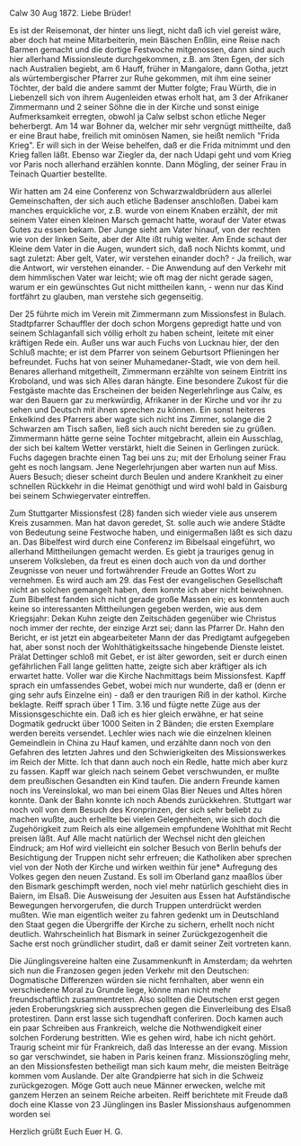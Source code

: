 Calw 30 Aug 1872.
Liebe Brüder!

Es ist der Reisemonat, der hinter uns liegt, nicht daß ich viel gereist wäre, aber doch hat meine Mitarbeiterin, mein Bäschen Enßlin, eine Reise nach Barmen gemacht und die dortige Festwoche mitgenossen, dann sind auch hier allerhand Missionsleute durchgekommen, z.B. am 3ten Egen, der sich nach Australien begiebt, am 6 Hauff, früher in Mangalore, dann Gotha, jetzt als würtembergischer Pfarrer zur Ruhe gekommen, mit ihm eine seiner Töchter, der bald die andere sammt der Mutter folgte; Frau Würth, die in Liebenzell sich von ihrem Augenleiden etwas erholt hat, am 3 der Afrikaner Zimmermann und 2 seiner Söhne die in der Kirche und sonst einige Aufmerksamkeit erregten, obwohl ja Calw selbst schon etliche Neger beherbergt. Am 14 war Bohner da, welcher mir sehr vergnügt mittheilte, daß er eine Braut habe, freilich mit ominösen Namen, sie heißt nemlich "Frida Krieg". Er will sich in der Weise behelfen, daß er die Frida mitnimmt und den Krieg fallen läßt. Ebenso war Ziegler da, der nach Udapi geht und vom Krieg vor Paris noch allerhand erzählen konnte. Dann Mögling, der seiner Frau in Teinach Quartier bestellte.

Wir hatten am 24 eine Conferenz von Schwarzwaldbrüdern aus allerlei Gemeinschaften, der sich auch etliche Badenser anschloßen. Dabei kam manches erquickliche vor, z.B. wurde von einem Knaben erzählt, der mit seinem Vater einen kleinen Marsch gemacht hatte, worauf der Vater etwas Gutes zu essen bekam. Der Junge sieht am Vater hinauf, von der rechten wie von der linken Seite, aber der Alte ißt ruhig weiter. Am Ende schaut der Kleine dem Vater in die Augen, wundert sich, daß noch Nichts kommt, und sagt zuletzt: Aber gelt, Vater, wir verstehen einander doch? - Ja freilich, war die Antwort, wir verstehen einander. - Die Anwendung auf den Verkehr mit dem himmlischen Vater war leicht; wie oft mag der nicht gerade sagen, warum er ein gewünschtes Gut nicht mittheilen kann, - wenn nur das Kind fortfährt zu glauben, man verstehe sich gegenseitig.

Der 25 führte mich im Verein mit Zimmermann zum Missionsfest in Bulach. Stadtpfarrer Schauffler der doch schon Morgens gepredigt hatte und von seinem Schlaganfall sich völlig erholt zu haben scheint, leitete mit einer kräftigen Rede ein. Außer uns war auch Fuchs von Lucknau hier, der den Schluß machte; er ist dem Pfarrer von seinem Geburtsort Pflieningen her befreundet. Fuchs hat von seiner Muhamedaner-Stadt, wie von dem heil. Benares allerhand mitgetheilt, Zimmermann erzählte von seinem Eintritt ins Kroboland, und was sich Alles daran hängte. Eine besondere Zukost für die Festgäste machte das Erscheinen der beiden Negerlehrlinge aus Calw, es war den Bauern gar zu merkwürdig, Afrikaner in der Kirche und vor ihr zu sehen und Deutsch mit ihnen sprechen zu können. Ein sonst heiteres Enkelkind des Pfarrers aber wagte sich nicht ins Zimmer, solange die 2 Schwarzen am Tisch saßen, ließ sich auch nicht bereden sie zu grüßen. Zimmermann hätte gerne seine Tochter mitgebracht, allein ein Ausschlag, der sich bei kaltem Wetter verstärkt, hielt die Seinen in Gerlingen zurück. Fuchs dagegen brachte einen Tag bei uns zu; mit der Erholung seiner Frau geht es noch langsam. Jene Negerlehrjungen aber warten nun auf Miss. Auers Besuch; dieser scheint durch Beulen und andere Krankheit zu einer schnellen Rückkehr in die Heimat genöthigt und wird wohl bald in Gaisburg bei seinem Schwiegervater eintreffen.

Zum Stuttgarter Missionsfest (28) fanden sich wieder viele aus unserem Kreis zusammen. Man hat davon geredet, St. solle auch wie andere Städte von Bedeutung seine Festwoche haben, und einigermaßen läßt es sich dazu an. Das Bibelfest wird durch eine Conferenz im Bibelsaal eingeführt, wo allerhand Mittheilungen gemacht werden. Es giebt ja trauriges genug in unserem Volksleben, da freut es einen doch auch von da und dorther Zeugnisse von neuer und fortwährender Freude an Gottes Wort zu vernehmen. Es wird auch am 29. das Fest der evangelischen Gesellschaft nicht an solchen gemangelt haben, dem konnte ich aber nicht beiwohnen. Zum Bibelfest fanden sich nicht gerade große Massen ein; es konnten auch keine so interessanten Mittheilungen gegeben werden, wie aus dem Kriegsjahr: Dekan Kuhn zeigte den Zeitschäden gegenüber wie Christus noch immer der rechte, der einzige Arzt sei; dann las Pfarrer Dr. Hahn den Bericht, er ist jetzt ein abgearbeiteter Mann der das Predigtamt aufgegeben hat, aber sonst noch der Wohlthätigkeitssache hingebende Dienste leistet. Prälat Dettinger schloß mit Gebet, er ist älter geworden, seit er durch einen gefährlichen Fall lange gelitten hatte, zeigte sich aber kräftiger als ich erwartet hatte. Voller war die Kirche Nachmittags beim Missionsfest. Kapff sprach ein umfassendes Gebet, wobei mich nur wunderte, daß er (denn er ging sehr aufs Einzelne ein) - daß er den traurigen Riß in der kathol. Kirche beklagte. Reiff sprach über 1 Tim. 3.16 und fügte nette Züge aus der Missionsgeschichte ein. Daß ich es hier gleich erwähne, er hat seine Dogmatik gedruckt über 1000 Seiten in 2 Bänden; die ersten Exemplare werden bereits versendet. Lechler wies nach wie die einzelnen kleinen Gemeindlein in China zu Hauf kamen, und erzählte dann noch von den Gefahren des letzten Jahres und den Schwierigkeiten des Missionswerkes im Reich der Mitte. Ich that dann auch noch ein Redle, hatte mich aber kurz zu fassen. Kapff war gleich nach seinem Gebet verschwunden, er mußte dem preußischen Gesandten ein Kind taufen. Die andern Freunde kamen noch ins Vereinslokal, wo man bei einem Glas Bier Neues und Altes hören konnte. Dank der Bahn konnte ich noch Abends zurückkehren. Stuttgart war noch voll von dem Besuch des Kronprinzen, der sich sehr beliebt zu machen wußte, auch erhellte bei vielen Gelegenheiten, wie sich doch die Zugehörigkeit zum Reich als eine allgemein empfundene Wohlthat mit Recht preisen läßt. Auf Alle macht natürlich der Wechsel nicht den gleichen Eindruck; am Hof wird vielleicht ein solcher Besuch von Berlin behufs der Besichtigung der Truppen nicht sehr erfreuen; die Katholiken aber sprechen viel von der Noth der Kirche und wirken weithin für jene* Aufregung des Volkes gegen den neuen Zustand. Es soll im Oberland ganz maaßlos über den Bismark geschimpft werden, noch viel mehr natürlich geschieht dies in Baiern, im Elsaß. Die Ausweisung der Jesuiten aus Essen hat Aufständische Bewegungen hervorgerufen, die durch Truppen unterdrückt werden mußten. Wie man eigentlich weiter zu fahren gedenkt um in Deutschland den Staat gegen die Übergriffe der Kirche zu sichern, erhellt noch nicht deutlich. Wahrscheinlich hat Bismark in seiner Zurückgezogenheit die Sache erst noch gründlicher studirt, daß er damit seiner Zeit vortreten kann.

Die Jünglingsvereine halten eine Zusammenkunft in Amsterdam; da wehrten sich nun die Franzosen gegen jeden Verkehr mit den Deutschen: Dogmatische Differenzen würden sie nicht fernhalten, aber wenn ein verschiedene Moral zu Grunde liege, könne man nicht mehr freundschaftlich zusammentreten. Also sollten die Deutschen erst gegen jeden Eroberungskrieg sich aussprechen gegen die Einverleibung des Elsaß protestiren. Dann erst lasse sich tugendhaft conferiren. Doch kamen auch ein paar Schreiben aus Frankreich, welche die Nothwendigkeit einer solchen Forderung bestritten. Wie es gehen wird, habe ich nicht gehört. Traurig scheint mir für Frankreich, daß das Interesse an der evang. Mission so gar verschwindet, sie haben in Paris keinen franz. Missionszögling mehr, an den Missionsfesten betheiligt man sich kaum mehr, die meisten Beiträge kommen vom Auslande. Der alte Grandpierre hat sich in die Schweiz zurückgezogen. Möge Gott auch neue Männer erwecken, welche mit ganzem Herzen an seinem Reiche arbeiten. Reiff berichtete mit Freude daß doch eine Klasse von 23 Jünglingen ins Basler Missionshaus aufgenommen worden sei

 Herzlich grüßt Euch
 Euer H. G.
